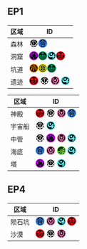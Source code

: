 ## EP1

| 区域  | ID                                                                                                                                                                                                                                                                |
|-----|-------------------------------------------------------------------------------------------------------------------------------------------------------------------------------------------------------------------------------------------------------------------|
| 森林  | <img src="./static/img/Whitill.png" alt="羽白" style="width:20px;"/><img src="./static/img/Bluefull.png" alt="纯蓝" style="width:20px;"/>                                                                                                                             |
| 洞窟  | <img src="./static/img/Purplenum.png" alt="淡紫" style="width:20px;"/><img src="./static/img/Viridia.png" alt="镉绿" style="width:20px;"/><img src="./static/img/Skyly.png" alt="天青" style="width:20px;"/><img src="./static/img/Redria.png" alt="真红" style="width:20px;"/> |
| 坑道  | <img src="./static/img/Oran.png" alt="橙黄" style="width:20px;"/><img src="./static/img/Yellowboze.png" alt="金黄" style="width:20px;"/><img src="./static/img/Viridia.png" alt="镉绿" style="width:20px;"/>                                                            |
| 遗迹  | <img src="./static/img/Redria.png" alt="真红" style="width:20px;"/> <img src="./static/img/Whitill.png" alt="羽白" style="width:20px;"/> <img src="./static/img/Pinkal.png" alt="粉红" style="width:20px;"/> <img src="./static/img/Skyly.png" alt="天青" style="width:20px;"/> |

| 区域  | ID                                                                                                                                                                                                      |
|-----|---------------------------------------------------------------------------------------------------------------------------------------------------------------------------------------------------------|
| 神殿  | <img src="./static/img/Redria.png" alt="真红" style="width:20px;"/> <img src="./static/img/Whitill.png" alt="羽白" style="width:20px;"/> <img src="./static/img/Pinkal.png" alt="粉红" style="width:20px;"/> <img src="./static/img/Bluefull.png" alt="纯蓝" style="width:20px;"/>|
| 宇宙船 | <img src="./static/img/Whitill.png" alt="羽白" style="width:20px;"/> <img src="./static/img/Skyly.png" alt="天青" style="width:20px;"/>|
| 中管  | <img src="./static/img/Whitill.png" alt="羽白" style="width:20px;"/> <img src="./static/img/Purplenum.png" alt="淡紫" style="width:20px;"/> <img src="./static/img/Pinkal.png" alt="粉红" style="width:20px;"/> <img src="./static/img/Skyly.png" alt="天青" style="width:20px;"/>|
| 海底  | <img src="./static/img/Bluefull.png" alt="纯蓝" style="width:20px;"/> <img src="./static/img/Pinkal.png" alt="粉红" style="width:20px;"/> <img src="./static/img/Greenill.png" alt="翠绿" style="width:20px;"/> <img src="./static/img/Skyly.png" alt="天青" style="width:20px;"/>|
| 塔   | <img src="./static/img/Purplenum.png" alt="淡紫" style="width:20px;"/> <img src="./static/img/Whitill.png" alt="羽白" style="width:20px;"/> <img src="./static/img/Skyly.png" alt="天青" style="width:20px;"/> |

## EP4

| 区域 | ID  |
|---|-----|
| 陨石坑 | <img src="./static/img/Bluefull.png" alt="纯蓝" style="width:20px;"/> <img src="./static/img/Pinkal.png" alt="粉红" style="width:20px;"/> <img src="./static/img/Skyly.png" alt="天青" style="width:20px;"/> <img src="./static/img/Redria.png" alt="真红" style="width:20px;"/>|
| 沙漠 | <img src="./static/img/Redria.png" alt="真红" style="width:20px;"/> <img src="./static/img/Whitill.png" alt="羽白" style="width:20px;"/> <img src="./static/img/Pinkal.png" alt="粉红" style="width:20px;"/>|








